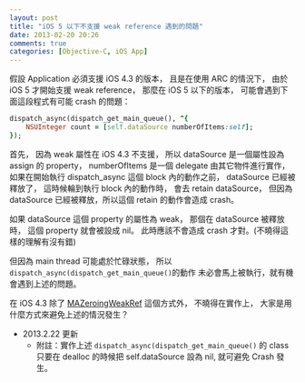 ```yaml
---
layout: post
title: "iOS 5 以下不支援 weak reference 遇到的問題"
date: 2013-02-20 20:26
comments: true
categories: [Objective-C, iOS App]
---
```

假設 Application 必須支援 iOS 4.3 的版本，
且是在使用 ARC 的情況下，
由於 iOS 5 才開始支援 weak reference，
那麼在 iOS 5 以下的版本，
可能會遇到下面這段程式有可能 crash 的問題：
```ruby
dispatch_async(dispatch_get_main_queue(), ^{
	NSUInteger count = [self.dataSource numberOfItems:self];
});
```
首先，
因為 weak 屬性在 iOS 4.3 不支援，
所以 dataSource 是一個屬性設為 assign 的 property，
numberOfItems 是一個 delegate 由其它物件進行實作，
如果在開始執行 dispatch_async 這個 block 內的動作之前，
dataSource 已經被釋放了，
這時候輪到執行 block 內的動作時，
會去 retain dataSource，
但因為 dataSource 已經被釋放，所以這個 retain 的動作會造成 crash。

如果 dataSource 這個 property 的屬性為 weak，
那個在 dataSource 被釋放時，
這個 property 就會被設成 nil。
此時應該不會造成 crash 才對。(不曉得這樣的理解有沒有錯)

但因為 main thread 可能處於忙碌狀態，
所以 <code>dispatch_async(dispatch_get_main_queue()</code>的動作
未必會馬上被執行，就有機會遇到上述的問題。

在 iOS 4.3 除了 [MAZeroingWeakRef][1] 這個方式外，
不曉得在實作上，
大家是用什麼方式來避免上述的情況發生？

- 2013.2.22 更新
	- 附註：實作上述 <code>dispatch_async(dispatch_get_main_queue()</code> 的 class 只要在 dealloc 的時候把 self.dataSource 設為 nil, 就可避免 Crash 發生。

[1]: https://github.com/mikeash/MAZeroingWeakRef "MAZeroingWeakRef"


